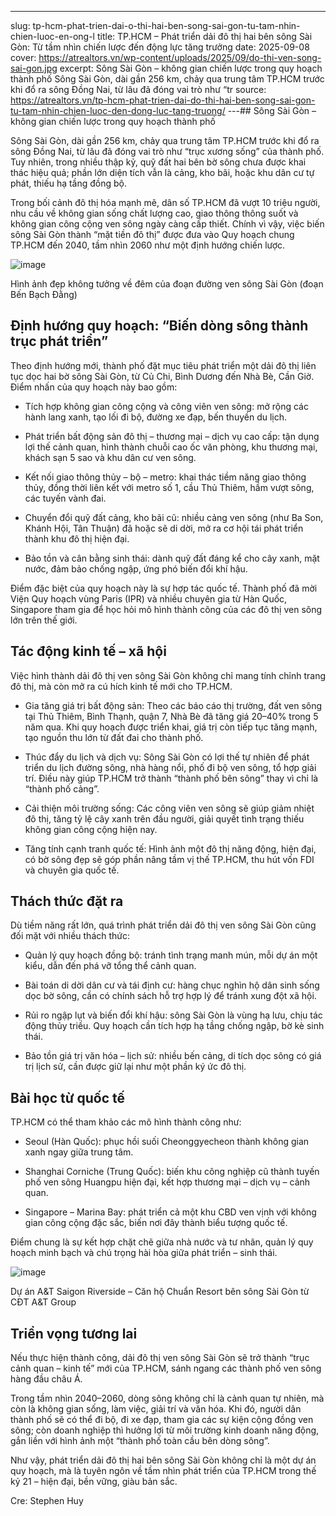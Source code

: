 ---
slug: tp-hcm-phat-trien-dai-o-thi-hai-ben-song-sai-gon-tu-tam-nhin-chien-luoc-en-ong-l
title: TP.HCM – Phát triển dải đô thị hai bên sông Sài Gòn: Từ tầm nhìn chiến lược đến động lực tăng trưởng
date: 2025-09-08
cover: https://atrealtors.vn/wp-content/uploads/2025/09/do-thi-ven-song-sai-gon.jpg
excerpt: Sông Sài Gòn – không gian chiến lược trong quy hoạch thành phố Sông Sài Gòn, dài gần 256 km, chảy qua trung tâm TP.HCM trước khi đổ ra sông Đồng Nai, từ lâu đã đóng vai trò như “tr
source: https://atrealtors.vn/tp-hcm-phat-trien-dai-do-thi-hai-ben-song-sai-gon-tu-tam-nhin-chien-luoc-den-dong-luc-tang-truong/
---## Sông Sài Gòn – không gian chiến lược trong quy hoạch thành phố



Sông Sài Gòn, dài gần 256 km, chảy qua trung tâm TP.HCM trước khi đổ ra sông Đồng Nai, từ lâu đã đóng vai trò như “trục xương sống” của thành phố. Tuy nhiên, trong nhiều thập kỷ, quỹ đất hai bên bờ sông chưa được khai thác hiệu quả; phần lớn diện tích vẫn là cảng, kho bãi, hoặc khu dân cư tự phát, thiếu hạ tầng đồng bộ.



Trong bối cảnh đô thị hóa mạnh mẽ, dân số TP.HCM đã vượt 10 triệu người, nhu cầu về không gian sống chất lượng cao, giao thông thông suốt và không gian công cộng ven sông ngày càng cấp thiết. Chính vì vậy, việc biến sông Sài Gòn thành “mặt tiền đô thị” được đưa vào Quy hoạch chung TP.HCM đến 2040, tầm nhìn 2060 như một định hướng chiến lược.



![image](https://atrealtors.vn/wp-content/uploads/2025/09/do-thi-ven-song-sai-gon.jpg)

Hình ảnh đẹp không tưởng về đêm của đoạn đường ven sông Sài Gòn (đoạn Bến Bạch Đằng)

## Định hướng quy hoạch: “Biến dòng sông thành trục phát triển”



Theo định hướng mới, thành phố đặt mục tiêu phát triển một dải đô thị liên tục dọc hai bờ sông Sài Gòn, từ Củ Chi, Bình Dương đến Nhà Bè, Cần Giờ. Điểm nhấn của quy hoạch này bao gồm:




- Tích hợp không gian công cộng và công viên ven sông: mở rộng các hành lang xanh, tạo lối đi bộ, đường xe đạp, bến thuyền du lịch.

- Phát triển bất động sản đô thị – thương mại – dịch vụ cao cấp: tận dụng lợi thế cảnh quan, hình thành chuỗi cao ốc văn phòng, khu thương mại, khách sạn 5 sao và khu dân cư ven sông.

- Kết nối giao thông thủy – bộ – metro: khai thác tiềm năng giao thông thủy, đồng thời liên kết với metro số 1, cầu Thủ Thiêm, hầm vượt sông, các tuyến vành đai.

- Chuyển đổi quỹ đất cảng, kho bãi cũ: nhiều cảng ven sông (như Ba Son, Khánh Hội, Tân Thuận) đã hoặc sẽ di dời, mở ra cơ hội tái phát triển thành khu đô thị hiện đại.

- Bảo tồn và cân bằng sinh thái: dành quỹ đất đáng kể cho cây xanh, mặt nước, đảm bảo chống ngập, ứng phó biến đổi khí hậu.




Điểm đặc biệt của quy hoạch này là sự hợp tác quốc tế. Thành phố đã mời Viện Quy hoạch vùng Paris (IPR) và nhiều chuyên gia từ Hàn Quốc, Singapore tham gia để học hỏi mô hình thành công của các đô thị ven sông lớn trên thế giới.



## Tác động kinh tế – xã hội



Việc hình thành dải đô thị ven sông Sài Gòn không chỉ mang tính chỉnh trang đô thị, mà còn mở ra cú hích kinh tế mới cho TP.HCM.




- Gia tăng giá trị bất động sản: Theo các báo cáo thị trường, đất ven sông tại Thủ Thiêm, Bình Thạnh, quận 7, Nhà Bè đã tăng giá 20–40% trong 5 năm qua. Khi quy hoạch được triển khai, giá trị còn tiếp tục tăng mạnh, tạo nguồn thu lớn từ đất đai cho thành phố.

- Thúc đẩy du lịch và dịch vụ: Sông Sài Gòn có lợi thế tự nhiên để phát triển du lịch đường sông, nhà hàng nổi, phố đi bộ ven sông, tổ hợp giải trí. Điều này giúp TP.HCM trở thành “thành phố bên sông” thay vì chỉ là “thành phố cảng”.

- Cải thiện môi trường sống: Các công viên ven sông sẽ giúp giảm nhiệt đô thị, tăng tỷ lệ cây xanh trên đầu người, giải quyết tình trạng thiếu không gian công cộng hiện nay.

- Tăng tính cạnh tranh quốc tế: Hình ảnh một đô thị năng động, hiện đại, có bờ sông đẹp sẽ góp phần nâng tầm vị thế TP.HCM, thu hút vốn FDI và chuyên gia quốc tế.




## Thách thức đặt ra



Dù tiềm năng rất lớn, quá trình phát triển dải đô thị ven sông Sài Gòn cũng đối mặt với nhiều thách thức:




- Quản lý quy hoạch đồng bộ: tránh tình trạng manh mún, mỗi dự án một kiểu, dẫn đến phá vỡ tổng thể cảnh quan.

- Bài toán di dời dân cư và tái định cư: hàng chục nghìn hộ dân sinh sống dọc bờ sông, cần có chính sách hỗ trợ hợp lý để tránh xung đột xã hội.

- Rủi ro ngập lụt và biến đổi khí hậu: sông Sài Gòn là vùng hạ lưu, chịu tác động thủy triều. Quy hoạch cần tích hợp hạ tầng chống ngập, bờ kè sinh thái.

- Bảo tồn giá trị văn hóa – lịch sử: nhiều bến cảng, di tích dọc sông có giá trị lịch sử, cần được giữ lại như một phần ký ức đô thị.




## Bài học từ quốc tế



TP.HCM có thể tham khảo các mô hình thành công như:




- Seoul (Hàn Quốc): phục hồi suối Cheonggyecheon thành không gian xanh ngay giữa trung tâm.

- Shanghai Corniche (Trung Quốc): biến khu công nghiệp cũ thành tuyến phố ven sông Huangpu hiện đại, kết hợp thương mại – dịch vụ – cảnh quan.

- Singapore – Marina Bay: phát triển cả một khu CBD ven vịnh với không gian công cộng đặc sắc, biến nơi đây thành biểu tượng quốc tế.




Điểm chung là sự kết hợp chặt chẽ giữa nhà nước và tư nhân, quản lý quy hoạch minh bạch và chú trọng hài hòa giữa phát triển – sinh thái.



![image](https://atrealtors.vn/wp-content/uploads/2025/09/at-saigon-riverside.jpg)

Dự án A&amp;T Saigon Riverside &#8211; Căn hộ Chuẩn Resort bên sông Sài Gòn từ CĐT A&amp;T Group

## Triển vọng tương lai



Nếu thực hiện thành công, dải đô thị ven sông Sài Gòn sẽ trở thành “trục cảnh quan – kinh tế” mới của TP.HCM, sánh ngang các thành phố ven sông hàng đầu châu Á.



Trong tầm nhìn 2040–2060, dòng sông không chỉ là cảnh quan tự nhiên, mà còn là không gian sống, làm việc, giải trí và văn hóa. Khi đó, người dân thành phố sẽ có thể đi bộ, đi xe đạp, tham gia các sự kiện cộng đồng ven sông; còn doanh nghiệp thì hưởng lợi từ môi trường kinh doanh năng động, gắn liền với hình ảnh một “thành phố toàn cầu bên dòng sông”.



Như vậy, phát triển dải đô thị hai bên sông Sài Gòn không chỉ là một dự án quy hoạch, mà là tuyên ngôn về tầm nhìn phát triển của TP.HCM trong thế kỷ 21 – hiện đại, bền vững, giàu bản sắc.



Cre: Stephen Huy

